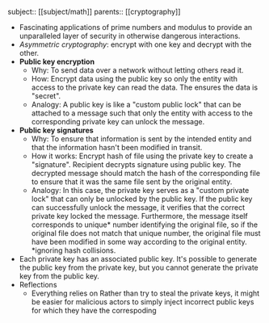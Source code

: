 subject:: [[subject/math]]
parents:: [[cryptography]]

- Fascinating applications of prime numbers and modulus to provide an unparalleled layer of security in otherwise dangerous interactions.
- *Asymmetric cryptography*: encrypt with one key and decrypt with the other.
- **Public key encryption**
	- Why: To send data over a network without letting others read it.
	- How: Encrypt data using the public key so only the entity with access to the private key can read the data. The ensures the data is "secret".
	- Analogy: A public key is like a "custom public lock" that can be attached to a message such that only the entity with access to the corresponding private key can unlock the message.
- **Public key signatures**
	- Why: To ensure that information is sent by the intended entity and that the information hasn't been modified in transit.
	- How it works: Encrypt hash of file using the private key to create a "signature". Recipient decrypts signature using public key. The decrypted message should match the hash of the corresponding file to ensure that it was the same file sent by the original entity.
	- Analogy: In this case, the private key serves as a "custom private lock" that can only be unlocked by the public key. If the public key can successfully unlock the message, it verifies that the correct private key locked the message. Furthermore, the message itself corresponds to unique* number identifying the original file, so if the original file does not match that unique number, the original file must have been modified in some way according to the original entity.
	  *ignoring hash collisions.
- Each private key has an associated public key. It's possible to generate the public key from the private key, but you cannot generate the private key from the public key.
- Reflections
	- Everything relies on Rather than try to steal the private keys, it might be easier for malicious actors to simply inject incorrect public keys for which they have the correspoding